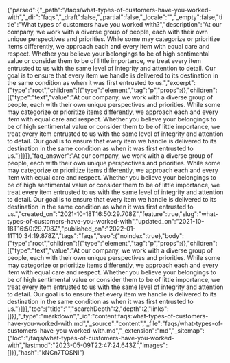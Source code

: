 {"parsed":{"_path":"/faqs/what-types-of-customers-have-you-worked-with","_dir":"faqs","_draft":false,"_partial":false,"_locale":"","_empty":false,"title":"What types of customers have you worked with?","description":"At our company, we work with a diverse group of people, each with their own unique perspectives and priorities. While some may categorize or prioritize items differently, we approach each and every item with equal care and respect. Whether you believe your belongings to be of high sentimental value or consider them to be of little importance, we treat every item entrusted to us with the same level of integrity and attention to detail. Our goal is to ensure that every item we handle is delivered to its destination in the same condition as when it was first entrusted to us.","excerpt":{"type":"root","children":[{"type":"element","tag":"p","props":{},"children":[{"type":"text","value":"At our company, we work with a diverse group of people, each with their own unique perspectives and priorities. While some may categorize or prioritize items differently, we approach each and every item with equal care and respect. Whether you believe your belongings to be of high sentimental value or consider them to be of little importance, we treat every item entrusted to us with the same level of integrity and attention to detail. Our goal is to ensure that every item we handle is delivered to its destination in the same condition as when it was first entrusted to us."}]}]},"faq_answer":"At our company, we work with a diverse group of people, each with their own unique perspectives and priorities. While some may categorize or prioritize items differently, we approach each and every item with equal care and respect. Whether you believe your belongings to be of high sentimental value or consider them to be of little importance, we treat every item entrusted to us with the same level of integrity and attention to detail. Our goal is to ensure that every item we handle is delivered to its destination in the same condition as when it was first entrusted to us.","created_on":"2021-10-18T16:50:29.708Z","feature":true,"slug":"what-types-of-customers-have-you-worked-with","updated_on":"2021-10-18T16:50:29.708Z","published_on":"2022-01-11T10:34:19.878Z","tags":"faqs","seo":{"noindex":true},"body":{"type":"root","children":[{"type":"element","tag":"p","props":{},"children":[{"type":"text","value":"At our company, we work with a diverse group of people, each with their own unique perspectives and priorities. While some may categorize or prioritize items differently, we approach each and every item with equal care and respect. Whether you believe your belongings to be of high sentimental value or consider them to be of little importance, we treat every item entrusted to us with the same level of integrity and attention to detail. Our goal is to ensure that every item we handle is delivered to its destination in the same condition as when it was first entrusted to us."}]}],"toc":{"title":"","searchDepth":2,"depth":2,"links":[]}},"_type":"markdown","_id":"content:faqs:what-types-of-customers-have-you-worked-with.md","_source":"content","_file":"faqs/what-types-of-customers-have-you-worked-with.md","_extension":"md","_sitemap":{"loc":"/faqs/what-types-of-customers-have-you-worked-with","lastmod":"2023-05-09T22:47:24.643Z","images":[]}},"hash":"kNCn7TOSNI"}